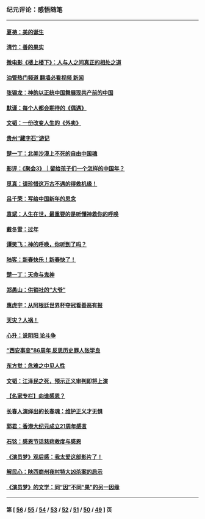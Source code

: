 ### 纪元评论：感悟随笔
---
#### [夏祷：美的诞生](../../pages/nsc1035/n13962321.md?04080330) 
#### [清竹：善的果实](../../pages/nsc1035/n13963980.md?04080330) 
#### [微电影《楼上楼下》：人与人之间真正的相处之道](../../pages/nsc1035/n13944319.md?04080330) 
#### [油管热门频道 翻墙必看视频 新闻](ok?04080330)
#### [张锡龙：神韵以正统中国舞展现共产前的中国](../../pages/nsc1035/n13939727.md?04080330) 
#### [默谨：每个人都会期待的《偶遇》](../../pages/nsc1035/n13939091.md?04080330) 
#### [文韬：一份改变人生的《外卖》](../../pages/nsc1035/n13931822.md?04080330) 
#### [贵州“藏字石”游记](../../pages/nsc1035/n13923310.md?04080330) 
#### [楚一丁：北美沙漠上不死的自由中国魂](../../pages/nsc1035/n13921879.md?04080330) 
#### [影评：《聚会3》｜留给孩子们一个怎样的中国年？](../../pages/nsc1035/n13919652.md?04080330) 
#### [觅真：请珍惜这万古不遇的得救机缘！](../../pages/nsc1035/n13917157.md?04080330) 
#### [吕千荣：写给中国新年的思念](../../pages/nsc1035/n13915103.md?04080330) 
#### [袁斌：人生在世，最重要的是听懂神救你的呼唤](../../pages/nsc1035/n13914636.md?04080330) 
#### [戴冬雪：过年](../../pages/nsc1035/n13913311.md?04080330) 
#### [谭笑飞：神的呼唤，你听到了吗？](../../pages/nsc1035/n13912603.md?04080330) 
#### [陆客：新春快乐！新春快了！](../../pages/nsc1035/n13911771.md?04080330) 
#### [楚一丁：天命与鬼神](../../pages/nsc1035/n13904371.md?04080330) 
#### [郑愚山：供销社的“大爷”](../../pages/nsc1035/n13904409.md?04080330) 
#### [惠虎宇：从阿根廷世界杯夺冠看善恶有报](../../pages/nsc1035/n13889438.md?04080330) 
#### [天灾？人祸！](../../pages/nsc1035/n13900104.md?04080330) 
#### [心升：说阴阳 论斗争](../../pages/nsc1035/n13885189.md?04080330) 
#### [“西安事变”86周年 反思历史罪人张学良](../../pages/nsc1035/n13882019.md?04080330) 
#### [东方觉：危难之中见人性](../../pages/nsc1035/n13881549.md?04080330) 
#### [文韬：江泽民之死，预示正义审判即将上演](../../pages/nsc1035/n13877698.md?04080330) 
#### [【名家专栏】向谁感恩？](../../pages/nsc1035/n13873797.md?04080330) 
#### [长春人演绎出的长春魂：维护正义才无惧](../../pages/nsc1035/n13871764.md?04080330) 
#### [郭君：香港大纪元成立21周年感言](../../pages/nsc1035/n13871269.md?04080330) 
#### [石铭：感恩节话慈悲救度与感恩](../../pages/nsc1035/n13869863.md?04080330) 
#### [《演员梦》观后感：我太爱这部影片了！](../../pages/nsc1035/n13866783.md?04080330) 
#### [解民心：陕西商州夜村特大凶杀案的启示](../../pages/nsc1035/n13865339.md?04080330) 
#### [《演员梦》的文学：同“因”不同“果”的另一因缘](../../pages/nsc1035/n13863930.md?04080330) 

---
#### 第 [ [56](./56.md?04080330) / [55](./55.md?04080330) / [54](./54.md?04080330) / [53](./53.md?04080330) / [52](./52.md?04080330) / [51](./51.md?04080330) / [50](./50.md?04080330) / [49](./49.md?04080330) ] 页
